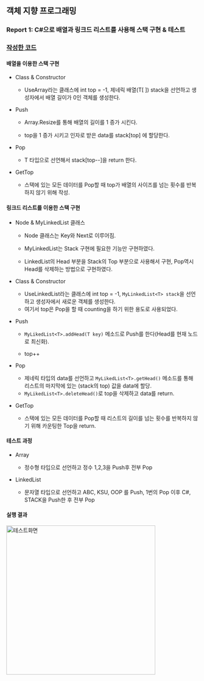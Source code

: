 ## 객체 지향 프로그래밍

### Report 1: C#으로 배열과 링크드 리스트를 사용해 스택 구현 & 테스트

### <a href="https://github.com/cottonrose1011/OOP/blob/main/StackEx1/Program.cs">작성한 코드</a>

#### 배열을 이용한 스택 구현


* Class & Constructor

  * UseArray라는 클래스에 int top = -1, 제네릭 배열(T[ ]) stack을 선언하고 생성자에서 배열 길이가 0인 객체를 생성한다.

* Push

  * Array.Resize를 통해 배열의 길이를 1 증가 시킨다.
  
  * top을 1 증가 시키고 인자로 받은 data를 stack[top] 에 할당한다.
  
* Pop
  
  * T 타입으로 선언해서 stack[top--]을 return 한다.
  
* GetTop

  * 스택에 있는 모든 데이터를 Pop할 때 top가 배열의 사이즈를 넘는 횟수를 반복하지 않기 위해 작성.


#### 링크드 리스트를 이용한 스택 구현

* Node & MyLinkedList 클래스

  * Node 클래스는 Key와 Next로 이루어짐.
  
  * MyLinkedList는 Stack 구현에 필요한 기능만 구현하였다.
  
  * LinkedList의 Head 부분을 Stack의 Top 부분으로 사용해서 구현, Pop역시 Head를 삭제하는 방법으로 구현하였다.


* Class & Constructor

  * UseLinkedList라는 클래스에 int top = -1, ```MyLinkedList<T> stack```을 선언하고 생성자에서 새로운 객체를 생성한다.
  * 여기서 top은 Pop을 할 때 counting을 하기 위한 용도로 사용되었다.

* Push

  * ```MyLikedList<T>.addHead(T key)``` 메소드로 Push를 한다(Head를 현재 노드로 최신화). 
  
  * top++
  
* Pop
  
  * 제네릭 타입의 data를 선언하고 ```MyLikedList<T>.getHead()``` 메소드를 통해 리스트의 마지막에 있는 (stack의 top) 값을 data에 할당.
  * ```MyLikedList<T>.deleteHead()```로 top을 삭제하고 data를 return.
  
* GetTop

  * 스택에 있는 모든 데이터를 Pop할 때 리스트의 길이를 넘는 횟수를 반복하지 않기 위해 카운팅한 Top을 return.



#### 테스트 과정


* Array

  * 정수형 타입으로 선언하고 정수 1,2,3을 Push후 전부 Pop

* LinkedList

  * 문자열 타입으로 선언하고 ABC, KSU, OOP 를 Push, 1번의 Pop 이후 C#, STACK을 Push한 후 전부 Pop

#### 실행 결과


<img width="391" alt="테스트화면" src="https://user-images.githubusercontent.com/101866860/226941845-7a0a1550-e45e-4da8-b939-53a656723d62.png">

